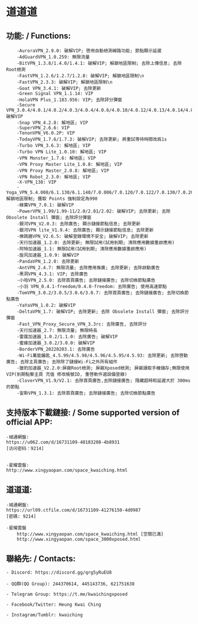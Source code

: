 # 道道道

## 功能: / Functions:

        -AuroraVPN_2.9.0: 破解VIP; 啓用自動檢測線路功能; 節點顯示延遲
        -AdGuardVPN_1.0.259: 無限流量
        -BitVPN_1.3.8/1.4.0/1.4.1: 破解VIP; 解鎖地區限制; 去除上傳信息; 去除Root檢測
        -FastVPN_1.2.6/1.2.7/1.2.8: 破解VIP; 解鎖地區限制\n
        -FastVPN_2.3.3: 破解VIP; 解鎖地區限制\n
        -Goat VPN_3.4.1: 破解VIP; 去除更新
        -Green Signal VPN_1.1.14: VIP
        -HolaVPN Plus_1.183.956: VIP; 去除評分彈窗
        -Secure VPN_3.0.4/4.0.1/4.0.2/4.0.3/4.0.4/4.0.6/4.0.10/4.0.12/4.0.13/4.0.14/4.0.15/4.1.0: 破解VIP
        -Snap VPN_4.2.8: 解地區; VIP
        -SuperVPN_2.6.6: VIP
        -TenonVPN_V6.0.2P: VIP
        -TodayVPN_1.7.6/1.7.3: 破解VIP; 去除更新; 將重試等待時間改爲1s
        -Turbo VPN_3.6.3: 解地區; VIP
        -Turbo VPN Lite_1.0.10: 解地區; VIP
        -VPN Monster_1.7.6: 解地區; VIP
        -VPN Proxy Master Lite_1.0.8: 解地區; VIP
        -VPN Proxy Master_2.0.8: 解地區; VIP
        -VPN Robot_2.3.0: 解地區; VIP
        -X-VPN_138: VIP
        -Yoga_VPN_5.4.008/6.1.130/6.1.140/7.0.006/7.0.120/7.0.122/7.0.130/7.0.206/7.0.312/7.0.524/7.0.530/7.0.540/7.0.542: 解鎖地區限制; 獲取 Points 強制設定為990
        -綠葉VPN_7.0.1: 破解VIP
        -PowerVPN_1.99/1.99-11/2.0/2.01/2.02: 破解VIP; 去除更新; 去除 Obsolete Install 彈窗; 去除評分彈窗
        -銀河VPN_V2.0.3: 去除廣告; 顯示鏈接節點信息; 去除更新
        -銀河VPN lite_V1.9.4: 去除廣告; 顯示鏈接節點信息; 去除更新
        -佛跳牆VPN_V2.6.5: 破解登錄環境不安全; 破解VIP; 去除更新
        -天行加速器_1.2.0: 去除更新; 無限試用(試用到期; 清除應用數據重啟應用)
        -阿特加速器_1.1: 無限試用(試用到期; 清除應用數據重啟應用)
        -旋风加速器_1.0.9: 破解VIP
        -PandaVPN_1.2.0: 去除更新
        -AntVPN_2.4.7: 無限流量; 去除應用推廣; 去除更新; 去除啟動廣告
        -黑洞VPN_4.3.1: VIP; 去除廣告
        -小哈VPN_2.5.0: 去除首頁廣告; 去除鏈接廣告; 去除切換節點廣告
        -小羽 VPN_0.4.1-freedom/0.4.0-freedom: 去除廣告; 使用高速節點
        -TomVPN_3.0.2/3.0.5/3.0.6/3.0.7: 去除首頁廣告; 去除鏈接廣告; 去除切換節點廣告
        -YaYaVPN_1.0.2: 破解VIP
        -DeltaVPN_1.7: 破解VIP; 去除更新; 去除 Obsolete Install 彈窗; 去除評分彈窗
        -Fast_VPN_Proxy_Secure_VPN_3.3rc: 去除廣告, 去除評分
        -天行加速器_2.7: 無限流量; 無限時長
        -雷霆加速器_1.0.2/1.1.0: 去除廣告; 破解VIP
        -蜜蜂加速器_3.0.2/3.0.0: 破解VIP
        -BorderVPN_20220203.1: 去除廣告
        -Wi-Fi萬能鑰匙_4.5.99/4.5.98/4.5.96/4.5.95/4.5.93: 去除更新; 去除啓動廣告; 去除主頁廣告; 去除除了鏈接Wi-Fi之外所有組件
        -獵豹加速器_V2.2.0:屏蔽Root檢測; 屏蔽Xposed檢測; 屏蔽讀取手機儲存;無限使用VIP(到期點擊主頁 充值 修改帳號ID, 重啓軟件選設備登錄)
        -CloverVPN_V1.9/V2.1: 去除首頁廣告,去除鏈接廣告; 隱藏超時和延遲大於 300ms 的節點
        -宙斯VPN_1.3.1: 去除首頁廣告; 去除鏈接廣告; 去除切換節點廣告


## 支持版本下載鏈接: / Some supported version of official APP:

	-城通網盤:
	https://u062.com/d/16731109-40183208-4b8931
	[访问密码：9214]


	-星耀雲盤:
	http://www.xingyaopan.com/space_kwaiching.html

## 道道道:

	-城通網盤:
	https://url09.ctfile.com/d/16731109-41276150-4d0987
	[密碼: 9214]

	-星耀雲盤
        http://www.xingyaopan.com/space_kwaiching.html [空間已滿]
        http://www.xingyaopan.com/space_3000xposed.html

## 聯絡先: / Contacts:

	- Discord: https://discord.gg/qrg5yRuEU8

	- QQ群(QQ Group): 244370614, 445143736, 621751638

	- Telegram Group: https://t.me/kwaichingxposed

	- Facebook/Twitter: Heung Kwai Ching

	- Instagram/Tumblr: kwaiching

